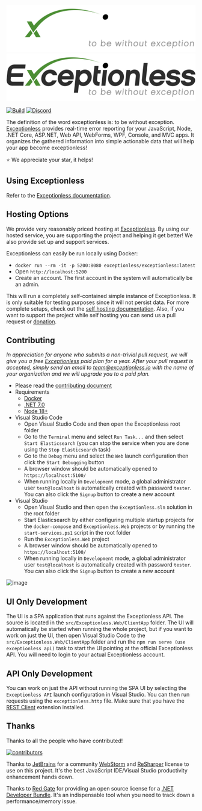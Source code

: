 [![Exceptionless](https://raw.githubusercontent.com/exceptionless/MediaKit/main/exceptionless-dark-bg.svg#gh-dark-mode-only "Exceptionless")](https://exceptionless.com#gh-dark-mode-only)
[![Exceptionless](https://raw.githubusercontent.com/exceptionless/MediaKit/main/exceptionless.svg#gh-light-mode-only "Exceptionless")](https://exceptionless.com#gh-light-mode-only)

[![Build](https://github.com/exceptionless/Exceptionless/workflows/Build/badge.svg?branch=main)](https://github.com/exceptionless/Exceptionless/actions?query=branch%3Amain)
[![Discord](https://img.shields.io/discord/715744504891703319)](https://discord.gg/6HxgFCx)

The definition of the word exceptionless is: to be without exception. [Exceptionless](https://exceptionless.com) provides real-time error reporting for your JavaScript, Node, .NET Core, ASP.NET, Web API, WebForms, WPF, Console, and MVC apps. It organizes the gathered information into simple actionable data that will help your app become exceptionless!

⭐️ We appreciate your star, it helps!

## Using Exceptionless

Refer to the [Exceptionless documentation](https://exceptionless.com/docs/).

## Hosting Options

We provide very reasonably priced hosting at [Exceptionless](https://exceptionless.com). By using our hosted service, you are supporting the project and helping it get better! We also provide set up and support services.

Exceptionless can easily be run locally using Docker:
- `docker run --rm -it -p 5200:8080 exceptionless/exceptionless:latest`
- Open `http://localhost:5200`
- Create an account. The first account in the system will automatically be an admin.

This will run a completely self-contained simple instance of Exceptionless. It is only suitable for testing purposes since it will not persist data. For more complete setups, check out the [self hosting documentation](https://exceptionless.com/docs/self-hosting/). Also, if you want to support the project while self hosting you can send us a pull request or [donation](https://github.com/sponsors/exceptionless).

## Contributing

_In appreciation for anyone who submits a non-trivial pull request, we will give you a free [Exceptionless](https://exceptionless.com) paid plan for a year. After your pull request is accepted, simply send an email to team@exceptionless.io with the name of your organization and we will upgrade you to a paid plan._

- Please read the [contributing document](https://github.com/exceptionless/Exceptionless/blob/main/CONTRIBUTING.md)
- Requirements
  - [Docker](https://www.docker.com/get-docker)
  - [.NET 7.0](https://dotnet.microsoft.com/)
  - [Node 18+](https://nodejs.org/)
- Visual Studio Code
  - Open Visual Studio Code and then open the Exceptionless root folder
  - Go to the `Terminal` menu and select `Run Task...` and then select `Start Elasticsearch` (you can stop the service when you are done using the `Stop Elasticsearch` task)
  - Go to the `Debug` menu and select the `Web` launch configuration then click the `Start Debugging` button
  - A browser window should be automatically opened to `https://localhost:5100/`
  - When running locally in `Development` mode, a global administrator user `test@localhost` is automatically created with password `tester`. You can also click the `Signup` button to create a new account
- Visual Studio
  - Open Visual Studio and then open the `Exceptionless.sln` solution in the root folder
  - Start Elasticsearch by either configuring multiple startup projects for the `docker-compose` and `Exceptionless.Web` projects or by running the `start-services.ps1` script in the root folder
  - Run the `Exceptionless.Web` project
  - A browser window should be automatically opened to `https://localhost:5100/`
  - When running locally in `Development` mode, a global administrator user `test@localhost` is automatically created with password `tester`. You can also click the `Signup` button to create a new account

![image](https://user-images.githubusercontent.com/282584/223168564-6518d509-d292-4078-a61f-ab493d2bb812.png)

## UI Only Development

The UI is a SPA application that runs against the Exceptionless API. The source is located in the `src/Exceptionless.Web/ClientApp` folder. The UI will automatically be started when running the whole project, but if you want to work on just the UI, then open Visual Studio Code to the `src/Exceptionless.Web/ClientApp` folder and run the `npm run serve (use exceptionless api)` task to start the UI pointing at the official Exceptionless API. You will need to login to your actual Exceptionless account.

## API Only Development

You can work on just the API without running the SPA UI by selecting the `Exceptionless API` launch configuration in Visual Studio. You can then run requests using the `exceptionless.http` file. Make sure that you have the [REST Client](https://marketplace.visualstudio.com/items?itemName=humao.rest-client) extension installed.

## Thanks

Thanks to all the people who have contributed!

[![contributors](https://contributors-img.web.app/image?repo=exceptionless/exceptionless)](https://github.com/exceptionless/exceptionless/graphs/contributors)

Thanks to [JetBrains](https://jetbrains.com) for a community [WebStorm](https://www.jetbrains.com/webstorm/) and [ReSharper](https://www.jetbrains.com/resharper/) license to use on this project. It's the best JavaScript IDE/Visual Studio productivity enhancement hands down.

Thanks to [Red Gate](https://www.red-gate.com) for providing an open source license for a [.NET Developer Bundle](https://www.red-gate.com/products/dotnet-development/). It's an indispensable tool when you need to track down a performance/memory issue.
